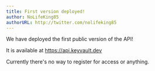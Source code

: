```yaml
---
title: First version deployed!
author: NoLifeKing85
authorURL: http://twitter.com/nolifeking85
---
```


We have deployed the first public version of the API!

It is available at https://api.keyvault.dev

Currently there's no way to register for access or anything.
